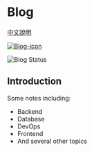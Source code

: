 # Blog

[中文說明](README.zh-tw.md)

[![Blog-icon](https://img.shields.io/badge/Blog_Link-https://blog.zhu424.dev-blue)](https://blog.zhu424.dev)

![Blog Status](https://img.shields.io/website?url=https%3A%2F%2Fblog.zhu424.dev%2F&label=Blog%20Status)

## Introduction

Some notes including:
- Backend
- Database
- DevOps
- Frontend
- And several other topics
